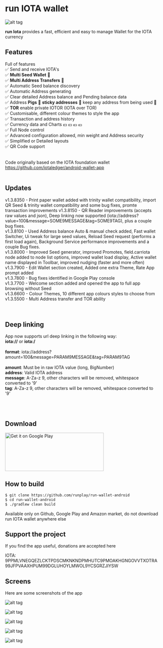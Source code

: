 # run IOTA wallet
![alt tag](http://iota.runplay.com/img/icon.png "run IOTA wallet Logo")
  
<b>run Iota</b> provides a fast, efficient and easy to manage Wallet for the IOTA currency
<br/>

<h2>Features</h2>

Full of features<br/>
✅ Send and receive IOTA's<br/>
✅ <b>Multi Seed Wallet</b> 🌿<br/>
✅ <b>Multi Address Transfers</b> 🌿<br/>
✅ Automatic Seed balance discovery<br/>
✅ Automatic Address generating<br/>
✅ Clear detailed Address balance and Pending balance data<br/>
✅ Address <b>Pigs</b> 🐷 <b>sticky addresses</b> 🐷 keep any address from being used 🐷<br/>
✅ <b>TOR</b> enable private IOTOR (IOTA over TOR)<br/>
✅ Customisable, different colour themes to style the app<br/>
✅ Transaction and address history<br/>
✅ Currency data and Charts 💵 💴 💶 💷<br/>
✅ Full Node control<br/>
✅ Advanced configuration allowed, min weight and Address security<br/>
✅ Simplified or Detailed layouts<br/>
✅ QR Code support<br/>
<br/><br/>
Code originally based on the IOTA foundation wallet
https://github.com/iotaledger/android-wallet-app
<br/>
<br/>
<h2>Updates</h2>
v1.3.8350 - Print paper wallet added with trinity wallet compatibility, import QR Seed & trinity wallet compatibility and some bug fixes, promte transaction improvements
v1.3.8150 - QR Reader improvements (accepts raw values and json), Deep linking now supported (iota://address?value=100&message=SOME9MESSAGE&tag=SOME9TAG), plus a couple bug fixes.<br/>
v1.3.8100 - Used Address balance Auto & manual check added, Fast wallet Switcher, Ui tweak for large seed values, Reload Seed request (performs a first load again), Background Service performance improvements and a couple Bug fixes.<br/>
v1.3.8000 - Improved Seed generator, improved Promotes, field.carriota node added to node list options, improved wallet load display, Active wallet name displayed in Toolbar, improved nudging (faster and more often)<br/>
v1.3.7900 - Edit Wallet section created, Added one extra Theme, Rate App prompt added<br/>
v1.3.7800 - Bug fixes identified in Google Play console<br/>
v1.3.7700 - Welcome section added and opened the app to full app browsing without Seed<br/>
v1.3.6600 - Colour Themes, 10 different app colours styles to choose from<br/>
v1.3.5500 - Multi Address transfer and TOR ability<br/>
<br/><br/>
<h2>Deep linking</h2>
App now supports url deep linking in the following way:<br/>
<b>iota://</b> or <b>iota:/</b><br/><br/>
<b>format</b>: iota://address?amount=100&message=PARAM9MESSAGE&tag=PARAM9TAG<br/><br/>
<b>amount</b>: Must be in raw IOTA value (long, BigNumber)<br/>
<b>address</b>: Valid IOTA address<br/>
<b>message</b>: A-Za-z 9, other characters will be removed, whitespace converted to '9'<br/>
<b>tag</b>: A-Za-z 9, other characters will be removed, whitespace converted to '9'<br/>

<br/><br/>
<h2>Download</h2>

<a href="https://play.google.com/store/apps/details?id=run.wallet"><img alt="Get it on Google Play" src="https://play.google.com/intl/en_us/badges/images/generic/en_badge_web_generic.png" width="323" height="125"/></a>

<h2>How to build</h2>

```bash
$ git clone https://github.com/runplay/run-wallet-android
$ cd run-wallet-android
$ ./gradlew clean build
```

Available only on Github, Google Play and Amazon market, do not download run IOTA wallet anywhere else


<h2>Support the project</h2>
If you find the app useful, donations are accepted here

IOTA: 9PPMLVNEGQEZLCKTPDSCMKNKNDPMHUTC9PMOAKHGNGOVVTXOTRA99JFPVAAXHPUM99DGLUHOYLMWOL9YCSGRZJIYSW



<h2>Screens</h2>
Here are some screenshots of the app

![alt tag](http://iota.runplay.com/img/gp-tablet1s.png "Promotion image")

![alt tag](http://iota.runplay.com/img/wallet-screen2s.png "Transfers screenshot detailing all actions and status")

![alt tag](http://iota.runplay.com/img/wallet-screen1s.png "Addresses screenshot with balances and pending balances")

![alt tag](http://iota.runplay.com/img/wallet-screen3s.png "All wallets (seed) screenshot")

![alt tag](http://iota.runplay.com/img/wallet-screen4s.png "Send new transfer screenshot")
